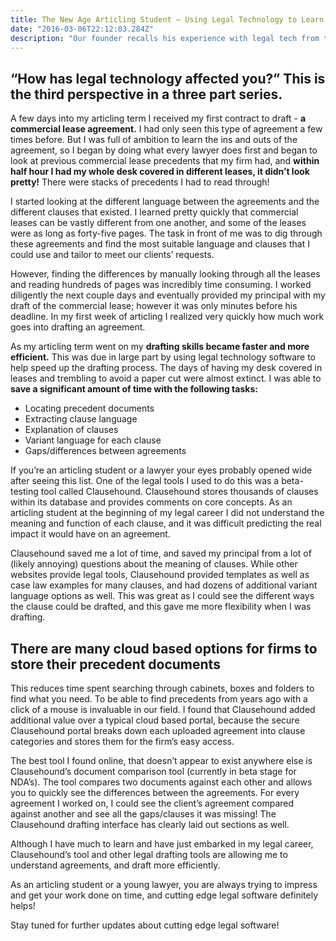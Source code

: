 ```yaml
---
title: The New Age Articling Student – Using Legal Technology to Learn and Draft More Efficiently
date: "2016-03-06T22:12:03.284Z"
description: "Our founder recalls his experience with legal tech from the start of his career until now. Part 3."
---
```


## “How has legal technology affected you?” This is the third perspective in a three part series.

A few days into my articling term I received my first contract to draft - **a commercial lease agreement.** I had only seen this type of agreement a few times before. But I was full of ambition to learn the ins and outs of the agreement, so I began by doing what every lawyer does first and began to look at previous commercial lease precedents that my firm had, and **within half hour I had my whole desk covered in different leases, it didn’t look pretty!** There were stacks of precedents I had to read through!

I started looking at the different language between the agreements and the different clauses that existed. I learned pretty quickly that commercial leases can be vastly different from one another, and some of the leases were as long as forty-five pages. The task in front of me was to dig through these agreements and find the most suitable language and clauses that I could use and tailor to meet our clients’ requests.

However, finding the differences by manually looking through all the leases and reading hundreds of pages was incredibly time consuming. I worked diligently the next couple days and eventually provided my principal with my draft of the commercial lease; however it was only minutes before his deadline. In my first week of articling I realized very quickly how much work goes into drafting an agreement.

As my articling term went on my **drafting skills became faster and more efficient.** This was due in large part by using legal technology software to help speed up the drafting process. The days of having my desk covered in leases and trembling to avoid a paper cut were almost extinct. I was able to **save a significant amount of time with the following tasks:**

* Locating precedent documents
* Extracting clause language
* Explanation of clauses
* Variant language for each clause
* Gaps/differences between agreements

If you’re an articling student or a lawyer your eyes probably opened wide after seeing this list. One of the legal tools I used to do this was a beta-testing tool called Clausehound. Clausehound stores thousands of clauses within its database and provides comments on core concepts. As an articling student at the beginning of my legal career I did not understand the meaning and function of each clause, and it was difficult predicting the real impact it would have on an agreement.

Clausehound saved me a lot of time, and saved my principal from a lot of (likely annoying) questions about the meaning of clauses. While other websites provide legal tools, Clausehound provided templates as well as case law examples for many clauses, and had dozens of additional variant language options as well. This was great as I could see the different ways the clause could be drafted, and this gave me more flexibility when I was drafting.

## There are many cloud based options for firms to store their precedent documents

This reduces time spent searching through cabinets, boxes and folders to find what you need. To be able to find precedents from years ago with a click of a mouse is invaluable in our field. I found that Clausehound added additional value over a typical cloud based portal, because the secure Clausehound portal breaks down each uploaded agreement into clause categories and stores them for the firm’s easy access.

The best tool I found online, that doesn’t appear to exist anywhere else is Clausehound’s document comparison tool (currently in beta stage for NDA’s). The tool compares two documents against each other and allows you to quickly see the differences between the agreements. For every agreement I worked on, I could see the client’s agreement compared against another and see all the gaps/clauses it was missing! The Clausehound drafting interface has clearly laid out sections as well.

Although I have much to learn and have just embarked in my legal career, Clausehound’s tool and other legal drafting tools are allowing me to understand agreements, and draft more efficiently.

As an articling student or a young lawyer, you are always trying to impress and get your work done on time, and cutting edge legal software definitely helps!

Stay tuned for further updates about cutting edge legal software!
